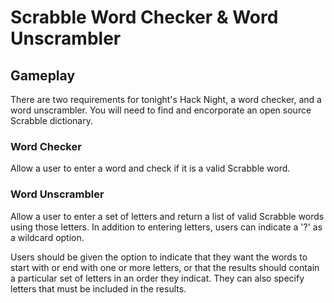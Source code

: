 # Scrabble Word Checker & Word Unscrambler

## Gameplay

There are two requirements for tonight's Hack Night, a word checker, and a word unscrambler. You will need to find and encorporate an open source Scrabble dictionary.

### Word Checker

Allow a user to enter a word and check if it is a valid Scrabble word.

### Word Unscrambler

Allow a user to enter a set of letters and return a list of valid Scrabble words using those letters. In addition to entering letters, users can indicate a '?' as a wildcard option.

Users should be given the option to indicate that they want the words to start with or end with one or more letters, or that the results should contain a particular set of letters in an order they indicat. They can also specify letters that must be included in the results.
